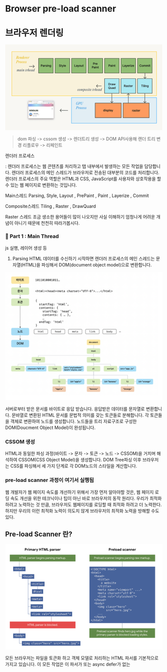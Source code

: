 # Browser pre-load scanner

# 브라우저 렌더링
![img.png](assets/week9/img.png)
> dom 파싱 -> cssom 생성 -> 렌더트리 생성 -> DOM API사용해 랜더 트리 변경 리플로우 -> 리페인트

렌더러 프로세스

: 렌더러 프로세스는 웹 콘텐츠를 처리하고 탭 내부에서 발생하는 모든 작업을 담당합니다. 렌더러 프로세스의 메인 스레드가 브라우저로 전송된 대부분의 코드를 처리합니다. 렌더러 프로세스의 주요 역할은 HTML과 CSS, JavaScript를 사용자와 상호작용을 할 수 있는 웹 페이지로 변환하는 것입니다.

Main스레드
Parsing, Style, Layout , PrePaint , Paint , Layerize , Commit

Composite스레드
Tiling , Raster , DrawQuard

Raster 스레드
조금 생소한 용어들이 많이 나오지만 사실 이해하기 엄청나게 어려운 개념이 아니기 때문에 천천히 따라가봅시다.

### 🎨 Part 1 : Main Thread
js 실행, 레이어 생성 등

1. Parsing
   HTML 데이터를 수신하기 시작하면 렌더러 프로세스의 메인 스레드는 문자열(HTML)을 파싱해서 DOM(document object model)으로 변환합니다.

![img.png](assets/week9/img3.png)

서버로부터 받은 문서를 바이트로 응답 받습니다.
응답받은 데이터를 문자열로 변환합니다.
문바열로 변환된 HTML 문서를 문법적 의미를 갖는 토큰들로 분해합니다.
각 토큰들을 객체로 변환하여 노드를 생성합니다.
노드들을 트리 자료구조로 구성한 DOM(Doucment Object Model)이 완성됩니다.

### CSSOM 생성
HTML과 동일한 파싱 과정(바이트 -> 문자 -> 토큰 -> 노드 -> CSSOM)을 거치며 해석하여 CSSOM(CSS Object Model)을 생성합니다. DOM Tree파싱 이후 브라우저는 CSS를 파싱해서 세 가지 단계로 각 DOM노드의 스타일을 계산합니다.



### pre-load scanner 과정이 여기서 실행됨

웹 개발자가 웹 페이지 속도를 개선하기 위해서 가장 먼저 알아야할 것은, 웹 페이지 로딩 속도 개선을 위한 테크닉이나 팁이 아닌 바로 브라우저의 동작 원리다.
우리가 최적화 하려고 노력하는 것 만큼, 브라우저도 웹페이지를 로딩할 때 최적화 하려고 더 노력한다.
하지만 우리의 이런 최적화 노력이 의도치 않게 브라우저의 최적화 노력을 방해할 수도 있다.



## Pre-load Scanner 란?

![img2.png](assets/week9/img2.png)

모든 브라우저는 파일을 토큰화 하고 객체 모델로 처리하는 HTML 파서를 기본적으로 가지고 있습니다.
이 모든 작업은 이 파서가 <link /> 또는 async defer가 없는 <script />와 같은 블로킹 리소스를 만나기 전 까지 계속 된다.

CSS 파일의 경우, 스타일링이 적용되지 않는 콘텐츠가 잠깐 뜨는 현상(Flash of unstyled content, AKA FOUC)을 방지하기 위해 파싱과 렌더링이 차단된다.
https://en.wikipedia.org/wiki/Flash_of_unstyled_content

그리고 script 태그를 만나게 되어도 렌더링 작업이 중단됩니다.
자바스크립트의 경우에는, 앞서 언급했듯 async defer가 없는 <script/>를 만나게 되면 파싱과 렌더링 작업이 중단된다.

하지만 이러한 작업은 다른 중요한 리소서를 찾는 과정을 지연시킴으로써 퍼포먼스를 저하 시킬 수 있습니다. preload scanner를 사용해서 필요한 요청을 병렬적으로 처리합니다.
예를들면 HTML 문서에 img 또는 link 와 같은 태그가 있으면 프리로드 스캐너는 HTML 파서가 생성한 토큰을 확인하고 브라우저 프로세스의 네트워크 스레드에 요청을 보냅니다.


### <script> 태그에서 defer 역할?


1. 스크립트의 실행을 지연
   defer 속성이 있는 <script> 태그는 HTML 문서가 완전히 파싱될 때까지 스크립트 실행을 지연시킵니다.
   즉, 스크립트는 HTML의 DOM(Document Object Model)이 완전히 생성된 이후에 실행됩니다.
2. 비동기적으로 스크립트 다운로드
   HTML 파싱과 스크립트 다운로드가 동시에 진행됩니다. (스크립트 다운로드는 비동기로 진행)
   HTML 파싱이 완료된 후, 다운로드된 스크립트가 차례대로 실행됩니다.
3. 스크립트 실행 순서 보장
   여러 개의 <script defer> 태그가 있을 경우, HTML에 작성된 순서대로 실행됩니다.
   이는 async 속성과의 주요 차이점 중 하나입니다. (async는 순서 보장이 없습니다.)

```html
<!DOCTYPE html>
<html lang="en">
<head>
    <title>Defer Example</title>
    <script src="script1.js" defer></script>
    <script src="script2.js" defer></script>
</head>
<body>
    <h1>Hello, world!</h1>
</body>
</html>

```

- 동작 원리:
1. script1.js와 script2.js는 비동기적으로 다운로드됩니다.
2. HTML 문서의 파싱이 완료된 후, script1.js가 먼저 실행되고, 그다음 script2.js가 실행됩니다.

> <script />에 type=module이 있다면 기본적으로 defer로 동작한다.


그 이유는 HTML 파서가 동작하는 동안, 이 스크립트가 DOM을 수정할 것인지 브라우저 입장에서는 알 수 없기 때문이다. 따라서 일반적으로는 이러한 자바스크립트를 문서의 끝에 두어 렌더링 및 파싱에 미치는 영향을 제한하는 것이 일반적이다.

어쩄든, 이러한 중요한 파싱 단계를 차단하는 것은 바람직하지 않다. 왜냐하면 다른 중요한 리소스를 찾는 과정을 지연시킴으로써 퍼포먼스를 저하시킬 수 있기 때문이다. 이러한 문제를 완화 시키기 위한 것이 바로 프리로드 스캐너라고 하는 보조 HTML 파서다.

> 기본 HTML 파서는 CSS를 로딩하고 처리할 때 블로킹 되지만, 프리로드 스캐너는 마크업에서 이미지 리소스를 찾고 기본 HTML 파서가 차단 해제되기전에 로드를 시작할 수 있다.

이 프리로드 스캐너의 역할은 기본 HTML 파서가 리소스를 발견하기 전에 먼저 리소스를 찾기위해 마크업 문서를 훑는 다는 것을 의미한다.


### HTML을 파싱할 때 기본 HTML 파서와 **프리로드 스캐너(Preload Scanner)**의 역할 차이

1. 기본 HTML 파서의 동작
   HTML 파서는 순차적으로 HTML 문서를 읽고 해석한다.
   하지만 HTML에서 <link>로 연결된 CSS 파일을 만나면, CSS를 다운로드하고 처리(parsing)할 때까지 HTML 파싱이 일시 정지(블로킹) 된다.
   → 이유: CSS는 레이아웃과 스타일을 정의하므로, DOM이 완성되기 전에 반드시 읽고 적용해야 하기 때문.

2. 프리로드 스캐너의 역할
   **프리로드 스캐너(Preload Scanner)**는 HTML 파서와 동시에 동작.
   기본 HTML 파서가 CSS 파일이나 기타 블로킹 요소를 처리하느라 멈춰 있는 동안, 프리로드 스캐너는 병렬적으로 작업하며 HTML 마크업에서 이미지, 비디오, 스크립트 등의 리소스를 찾아 미리 다운로드를 시작.
   이를 통해, 블로킹 시간이 끝난 후 리소스를 기다리지 않고 바로 사용할 수 있도록 준비.


#### 예시

```html
<!DOCTYPE html>
<html lang="en">
<head>
    <link rel="stylesheet" href="styles.css">
</head>
<body>
    <img src="image.jpg" alt="Example Image">
</body>
</html>

```

기본 HTML 파서:

<link> 태그를 만나서 styles.css 파일을 다운로드 및 처리할 때 HTML 파싱이 멈춤.
CSS 처리 후 HTML 파싱 재개.

프리로드 스캐너:

기본 HTML 파서가 styles.css를 처리하는 동안, 별도로 HTML에서 image.jpg를 찾아 다운로드를 시작.
styles.css가 처리된 후, image.jpg는 이미 다운로드된 상태이므로 즉시 렌더링 가능.


#### c.f. async script

```html
<script>
  const scriptEl = document.createElement('script')
  scriptEl.src = '/yall.min.js'

  document.head.appendChild(scriptEl)
</script>
```
삽입되는 스크립트는 브라우저가 async를 기본값으로 하기 때문에, 비동기적으로 동작하는 것처럼 보인다.
즉 가능한 빨리 실행되고, 렌더링을 차단하지 않는다. 물론, 이는 최적화가 적용되어 있는 것처럼 보이지만.. 이 인라인 스크립트가 외부 CSS 파일을 로드하는 <link/>뒤에 온다고 가정하면 다음과 같은 결과가 나타난다.


![img.png](assets/week9/img4.png)

0초에 문서를 요청했다.
1.3초 쯤에 요청에 대한 첫번째 바이트 응답이 왔다.
2.4초 쯤에 이미지와 CSS 요청이 이루어졌다.
파서가 스타일 시트를 로딩하느라 차단되고, 비동기 스크립트를 주입하는 인라인 자바스크립트가 2.8초 쯤에 나타나기 때문에 스크립트가 제공하는 async 기능을 바로 사용할 수 없게 된다.

스타일 시트 다운로드가 완료된 이후에만 스크립트에 대한 요청이 발생한다. 따라서 스크립트가 최대한 빨리 실행되지 않는다. 이는 페이지의 TTI(Time To Interactive)에 영향을 미칠 수 있다.


```html
<script src="/yall.min.js" async></script>
```


# 브라우저 렌더링
![img.png](assets/week9/img.png)

## Composite Thread
- 화면에 보이는 요소들의 배치를 관리하는 역할
- 메인 스레드에서 넘어온 정보를 이용하여 최종적인 화면을 구성하고, GPU 프로세스로 데이터를 넘긴다.
- 주요 단계:
Draw Quad (사각형으로 그리기): 페이지 요소를 사각형 단위로 나누어 렌더링합니다.
Raster (래스터화): 개별 요소를 실제 픽셀 데이터로 변환합니다.
Tiling (타일링): 큰 페이지를 작은 타일 단위로 나누어 효율적으로 화면을 업데이트합니다.

## GPU Process 
- GPU를 이용해 화면에 최종적으로 표시되는 픽셀을 처리하는 역할을 합니다.
- 주요 단계:
Raster (래스터화): GPU를 활용해 픽셀을 빠르게 계산합니다.
Display (디스플레이 출력): 최종 화면을 생성하고 브라우저 창에 표시합니다.
